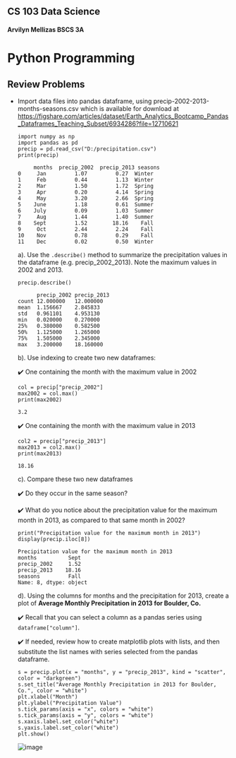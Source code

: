 ## CS 103 Data Science 
#### Arvilyn Mellizas BSCS 3A

# Python Programming
## Review Problems

- Import data files into pandas dataframe, using precip-2002-2013-months-seasons.csv which is available for download at https://figshare.com/articles/dataset/Earth_Analytics_Bootcamp_Pandas_Dataframes_Teaching_Subset/6934286?file=12710621

      import numpy as np
      import pandas as pd
      precip = pd.read_csv("D:/precipitation.csv")
      print(precip)
      
           months  precip_2002  precip_2013 seasons
      0     Jan         1.07         0.27  Winter
      1     Feb         0.44         1.13  Winter
      2     Mar         1.50         1.72  Spring
      3     Apr         0.20         4.14  Spring
      4     May         3.20         2.66  Spring
      5    June         1.18         0.61  Summer
      6    July         0.09         1.03  Summer
      7     Aug         1.44         1.40  Summer
      8    Sept         1.52        18.16    Fall
      9     Oct         2.44         2.24    Fall
      10    Nov         0.78         0.29    Fall
      11    Dec         0.02         0.50  Winter

  a). Use the `.describe()` method to summarize the precipitation values in the dataframe (e.g. precip_2002_2013). Note the maximum values in 2002 and 2013.

      precip.describe()
      
            precip_2002	precip_2013
      count	12.000000	12.000000
      mean	1.156667	2.845833
      std	0.961101	4.953130
      min	0.020000	0.270000
      25%	0.380000	0.582500
      50%	1.125000	1.265000
      75%	1.505000	2.345000
      max	3.200000	18.160000
    
   b). Use indexing to create two new dataframes:
       
     :heavy_check_mark: One containing the month with the maximum value in 2002
     
      col = precip["precip_2002"]
      max2002 = col.max()
      print(max2002)
      
      3.2
     
     :heavy_check_mark: One containing the month with the maximum value in 2013
     
      col2 = precip["precip_2013"]
      max2013 = col2.max()
      print(max2013)
      
      18.16

    c). Compare these two new dataframes

     :heavy_check_mark: Do they occur in the same season?
     
     
     :heavy_check_mark: What do you notice about the precipitation value for the maximum month in 2013, as compared to that same month in 2002?
     
      print("Precipitation value for the maximum month in 2013")
      display(precip.iloc[8])
      
      Precipitation value for the maximum month in 2013
      months          Sept
      precip_2002     1.52
      precip_2013    18.16
      seasons         Fall
      Name: 8, dtype: object
      
   d). Using the columns for months and the precipitation for 2013, create a plot of **Average Monthly Precipitation in 2013 for Boulder, Co.**
   
     :heavy_check_mark: Recall that you can select a column as a pandas series using `dataframe["column"]`.
     
     :heavy_check_mark: If needed, review how to create matplotlib plots with lists, and then substitute the list names with series selected from the pandas dataframe.
     
      s = precip.plot(x = "months", y = "precip_2013", kind = "scatter", color = "darkgreen")
      s.set_title("Average Monthly Precipitation in 2013 for Boulder, Co.", color = "white")
      plt.xlabel("Month")
      plt.ylabel("Precipitation Value")
      s.tick_params(axis = "x", colors = "white")
      s.tick_params(axis = "y", colors = "white")
      s.xaxis.label.set_color("white")
      s.yaxis.label.set_color("white")
      plt.show()
      
     ![image](https://user-images.githubusercontent.com/62274346/120075482-04240000-c0d4-11eb-9a34-14ca004fc37e.png)


   
      
      



